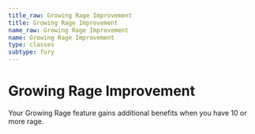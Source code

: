 ```yaml
---
title_raw: Growing Rage Improvement
title: Growing Rage Improvement
name_raw: Growing Rage Improvement
name: Growing Rage Improvement
type: classes
subtype: fury
---
```


# Growing Rage Improvement

Your Growing Rage feature gains additional benefits when you have 10 or more rage.
